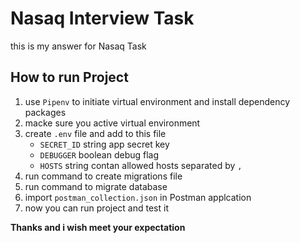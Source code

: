 # Nasaq Interview Task

this is my answer for Nasaq Task

## How to run Project

1. use `Pipenv` to initiate virtual environment and install dependency packages
2. macke sure you active virtual environment
3. create `.env` file and add to this file
   - `SECRET_ID` string app secret key
   - `DEBUGGER` boolean debug flag
   - `HOSTS` string contan allowed hosts separated by `,`
4. run command to create migrations file
5. run command to migrate database
6. import `postman_collection.json` in Postman applcation
7. now you can run project and test it

**Thanks and i wish meet your expectation**
